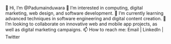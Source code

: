 👋 Hi, I’m @Padumainduwara
👀 I’m interested in computing, digital marketing, web design, and software development.
🌱 I’m currently learning advanced techniques in software engineering and digital content creation.
💞️ I’m looking to collaborate on innovative web and mobile app projects, as well as digital marketing campaigns.
📫 How to reach me: Email | LinkedIn | Twitter

<!---
Padumainduwara/Padumainduwara is a ✨ special ✨ repository because its `README.md` (this file) appears on your GitHub profile.
You can click the Preview link to take a look at your changes.
--->
